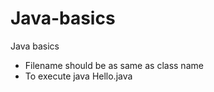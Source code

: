 # Java-basics
Java basics

- Filename should be as same as class name 
- To execute java Hello.java 
